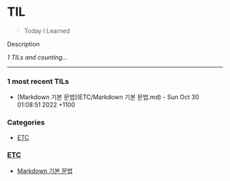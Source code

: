 # TIL
> Today I Learned

Description


_1 TILs and counting..._

---

### 1 most recent TILs

- [Markdown 기본 문법](ETC/Markdown 기본 문법.md) - Sun Oct 30 01:08:51 2022 +1100

### Categories

- [ETC](#ETC)

### [ETC](#ETC)
- [Markdown 기본 문법](ETC/Markdown-기본-문법.md)

[1]: https://simonwillison.net/2020/Apr/20/self-rewriting-readme/
[2]: https://github.com/jbranchaud/til

